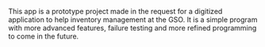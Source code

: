 This app is a prototype project made in the request for a digitized application to help inventory management at the GSO. It is a simple program with more advanced features, failure testing and
more refined programming to come in the future.
